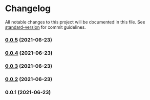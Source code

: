 # Changelog

All notable changes to this project will be documented in this file. See [standard-version](https://github.com/conventional-changelog/standard-version) for commit guidelines.

### [0.0.5](https://github.com/JackMarksThomas/nuxt-lazy-scripts/compare/v0.0.4...v0.0.5) (2021-06-23)

### [0.0.4](https://github.com/JackMarksThomas/nuxt-lazy-scripts/compare/v0.0.3...v0.0.4) (2021-06-23)

### [0.0.3](https://github.com/JackMarksThomas/nuxt-lazy-scripts/compare/v0.0.2...v0.0.3) (2021-06-23)

### [0.0.2](https://github.com/JackMarksThomas/nuxt-lazy-scripts/compare/v0.0.1...v0.0.2) (2021-06-23)

### 0.0.1 (2021-06-23)
